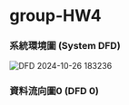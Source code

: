 # group-HW4
### 系統環境圖 (System DFD)
![DFD 2024-10-26 183236](https://github.com/user-attachments/assets/656e800b-5960-4cfa-b88b-816f6e643b89)

### 資料流向圖0 (DFD 0)
